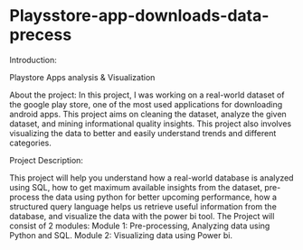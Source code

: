# Playsstore-app-downloads-data-precess

Introduction:

Playstore Apps analysis & Visualization


About the project:
In this project, I was working on a real-world dataset of the google play store, one of the most used applications for downloading android apps. This project aims on cleaning the dataset, analyze the given dataset, and mining informational quality insights. This project also involves visualizing the data to better and easily understand trends and different categories.

Project Description: 

This project will help you understand how a real-world database is analyzed using SQL, how to get maximum available insights from the dataset, pre-process the data using python for better upcoming performance, how a structured query language helps us retrieve useful information from the database, and visualize the data with the power bi tool.
The Project will consist of 2 modules:
Module 1: Pre-processing, Analyzing data using Python and SQL.
Module 2: Visualizing data using Power bi.
